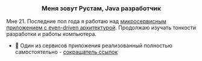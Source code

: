 
  

### <div align="center">Меня зовут Рустам, Java разработчик</div>

Мне 21. Последние пол года я работаю над [микросервисным приложением с even-driven архитектурой](https://github.com/Dlakares/CorporationX). Продолжаю изучать тонкости разработки и работы компьютера.

- 💼 Один из сервисов приложения реализованный полностью самостоятельно - [сокращатель ссылок](https://github.com/Dlakares/UrlShortener)
<br/>  
